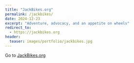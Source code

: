 ```yaml
---
title: "JackBikes.org"
permalink: /jackbikes/
date: 2024-12-23
excerpt: "Adventure, advocacy, and an appetite on wheels"
redirect_to:
  - https://jackbikes.org
header:
  teaser: images/portfolio/jackbikes.jpg
---
```

Go to [JackBikes.org](https://jackbikes.org)
